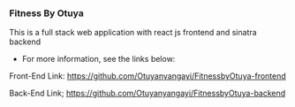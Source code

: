 ### Fitness By Otuya 
This is a full stack web application with react js frontend and sinatra backend 

* For more information, see the links below:

Front-End Link: https://github.com/Otuyanyangayi/FitnessbyOtuya-frontend

Back-End Link; https://github.com/Otuyanyangayi/FitnessbyOtuya-backend
